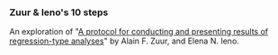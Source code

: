 ### Zuur & Ieno's 10 steps

An exploration of "[A protocol for conducting and presenting results of regression-type analyses](https://besjournals.onlinelibrary.wiley.com/doi/10.1111/2041-210X.12577)" by
Alain F. Zuur, and Elena N. Ieno.
